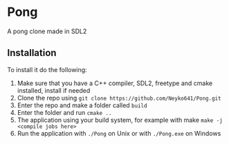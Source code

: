 # Pong
A pong clone made in SDL2

## Installation
To install it do the following:
1. Make sure that you have a C++ compiler, SDL2, freetype and cmake installed, install if needed
1. Clone the repo using `git clone https://github.com/Neyko641/Pong.git`
1. Enter the repo and make a folder called `build`
1. Enter the folder and run `cmake ..`
1. The application using your build system, for example with make `make -j <compile jobs here>`
1. Run the application with `./Pong` on Unix or with `./Pong.exe` on Windows
